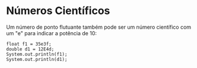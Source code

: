 # Números Científicos 

Um número de ponto flutuante também pode ser um número científico com um "e" para indicar a potência de 10:

~~~
float f1 = 35e3f;
double d1 = 12E4d;
System.out.println(f1);
System.out.println(d1);
~~~

